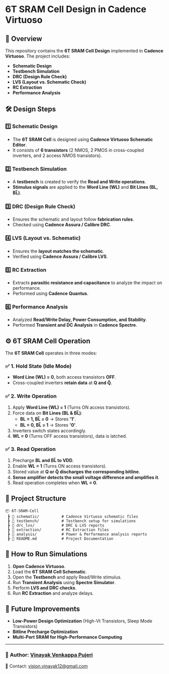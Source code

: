 # 6T SRAM Cell Design in Cadence Virtuoso

## 📌 Overview
This repository contains the **6T SRAM Cell Design** implemented in **Cadence Virtuoso**. The project includes:
- **Schematic Design**
- **Testbench Simulation**
- **DRC (Design Rule Check)**
- **LVS (Layout vs. Schematic Check)**
- **RC Extraction**
- **Performance Analysis**

## 🛠 Design Steps
### 1️⃣ Schematic Design
- The **6T SRAM Cell** is designed using **Cadence Virtuoso Schematic Editor**.
- It consists of **6 transistors** (2 NMOS, 2 PMOS in cross-coupled inverters, and 2 access NMOS transistors).

### 2️⃣ Testbench Simulation
- A **testbench** is created to verify the **Read and Write operations**.
- **Stimulus signals** are applied to the **Word Line (WL)** and **Bit Lines (BL, BL̅)**.

### 3️⃣ DRC (Design Rule Check)
- Ensures the schematic and layout follow **fabrication rules**.
- Checked using **Cadence Assura / Calibre DRC**.

### 4️⃣ LVS (Layout vs. Schematic)
- Ensures the **layout matches the schematic**.
- Verified using **Cadence Assura / Calibre LVS**.

### 5️⃣ RC Extraction
- Extracts **parasitic resistance and capacitance** to analyze the impact on performance.
- Performed using **Cadence Quantus**.

### 6️⃣ Performance Analysis
- Analyzed **Read/Write Delay, Power Consumption, and Stability**.
- Performed **Transient and DC Analysis** in **Cadence Spectre**.

## ⚙️ 6T SRAM Cell Operation
The **6T SRAM Cell** operates in three modes:

### ✅ **1. Hold State (Idle Mode)**
- **Word Line (WL) = 0**, both access transistors **OFF**.
- Cross-coupled inverters **retain data** at **Q and Q̅**.

### ✅ **2. Write Operation**
1. Apply **Word Line (WL) = 1** (Turns ON access transistors).
2. Force data on **Bit Lines (BL & BL̅)**:
   - **BL = 1, BL̅ = 0** → Stores **'1'**.
   - **BL = 0, BL̅ = 1** → Stores **'0'**.
3. Inverters switch states accordingly.
4. **WL = 0** (Turns OFF access transistors), data is latched.

### ✅ **3. Read Operation**
1. Precharge **BL and BL̅ to VDD**.
2. Enable **WL = 1** (Turns ON access transistors).
3. Stored value at **Q or Q̅ discharges the corresponding bitline**.
4. **Sense amplifier detects the small voltage difference and amplifies it**.
5. Read operation completes when **WL = 0**.

## 📂 Project Structure
```
📦 6T-SRAM-Cell
 ┣ 📜 schematic/          # Cadence Virtuoso schematic files
 ┣ 📜 testbench/          # Testbench setup for simulations
 ┣ 📜 drc_lvs/            # DRC & LVS reports
 ┣ 📜 extraction/         # RC Extraction files
 ┣ 📜 analysis/           # Power & Performance analysis reports
 ┣ 📜 README.md           # Project Documentation
```

## 🚀 How to Run Simulations
1. **Open Cadence Virtuoso**.
2. Load the **6T SRAM Cell Schematic**.
3. Open the **Testbench** and apply Read/Write stimulus.
4. Run **Transient Analysis** using **Spectre Simulator**.
5. Perform **LVS and DRC checks**.
6. Run **RC Extraction** and analyze delays.

## 📢 Future Improvements
- **Low-Power Design Optimization** (High-Vt Transistors, Sleep Mode Transistors)
- **Bitline Precharge Optimization**
- **Multi-Port SRAM for High-Performance Computing**

---
### 🔗 **Author:** [Vinayak Venkappa Pujeri](https://github.com/your-github)
📧 Contact: vision.vinayak12@gmail.com
